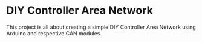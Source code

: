 # DIY Controller Area Network

This project is all about creating a simple DIY Controller Area Network using Arduino and respective CAN modules.
